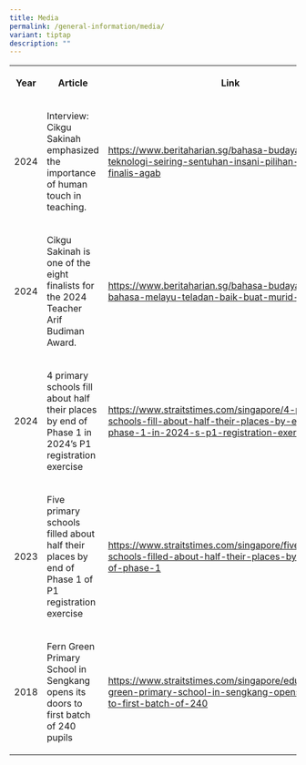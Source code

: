 ```yaml
---
title: Media
permalink: /general-information/media/
variant: tiptap
description: ""
---
```

<table style="minWidth: 75px">
<colgroup>
<col>
<col>
<col>
</colgroup>
<tbody>
<tr>
<th rowspan="1" colspan="1">
<p>Year</p>
</th>
<th rowspan="1" colspan="1">
<p>Article</p>
</th>
<th rowspan="1" colspan="1">
<p>Link</p>
</th>
</tr>
<tr>
<td rowspan="1" colspan="1">
<p>2024</p>
</td>
<td rowspan="1" colspan="1">
<p>Interview: Cikgu Sakinah emphasized the importance of human touch in teaching.</p>
</td>
<td rowspan="1" colspan="1">
<p><a href="https://www.beritaharian.sg/bahasa-budaya/guna-teknologi-seiring-sentuhan-insani-pilihan-guru-finalis-agab" rel="noopener noreferrer nofollow" target="_blank">https://www.beritaharian.sg/bahasa-budaya/guna-teknologi-seiring-sentuhan-insani-pilihan-guru-finalis-agab</a>
</p>
</td>
</tr>
<tr>
<td rowspan="1" colspan="1">
<p>2024</p>
</td>
<td rowspan="1" colspan="1">
<p>Cikgu Sakinah is one of the eight finalists for the 2024 Teacher Arif
Budiman Award.</p>
</td>
<td rowspan="1" colspan="1">
<p><a href="https://www.beritaharian.sg/bahasa-budaya/guru-bahasa-melayu-teladan-baik-buat-murid-dwibahasa" rel="noopener noreferrer nofollow" target="_blank">https://www.beritaharian.sg/bahasa-budaya/guru-bahasa-melayu-teladan-baik-buat-murid-dwibahasa</a>
</p>
</td>
</tr>
<tr>
<td rowspan="1" colspan="1">
<p>2024</p>
</td>
<td rowspan="1" colspan="1">
<p>4 primary schools fill about half their places by end of Phase 1 in 2024’s
P1 registration exercise</p>
</td>
<td rowspan="1" colspan="1">
<p><a href="https://www.straitstimes.com/singapore/4-primary-schools-fill-about-half-their-places-by-end-of-phase-1-in-2024-s-p1-registration-exercise" rel="noopener noreferrer nofollow" target="_blank">https://www.straitstimes.com/singapore/4-primary-schools-fill-about-half-their-places-by-end-of-phase-1-in-2024-s-p1-registration-exercise</a>
</p>
</td>
</tr>
<tr>
<td rowspan="1" colspan="1">
<p>2023</p>
</td>
<td rowspan="1" colspan="1">
<p>Five primary schools filled about half their places by end of Phase 1
of P1 registration exercise</p>
</td>
<td rowspan="1" colspan="1">
<p><a href="https://www.straitstimes.com/singapore/five-primary-schools-filled-about-half-their-places-by-the-end-of-phase-1" rel="noopener noreferrer nofollow" target="_blank">https://www.straitstimes.com/singapore/five-primary-schools-filled-about-half-their-places-by-the-end-of-phase-1</a>
</p>
</td>
</tr>
<tr>
<td rowspan="1" colspan="1">
<p>2018</p>
</td>
<td rowspan="1" colspan="1">
<p>Fern Green Primary School in Sengkang opens its doors to first batch of
240 pupils</p>
</td>
<td rowspan="1" colspan="1">
<p><a href="https://www.straitstimes.com/singapore/education/fern-green-primary-school-in-sengkang-opens-its-doors-to-first-batch-of-240" rel="noopener noreferrer nofollow" target="_blank">https://www.straitstimes.com/singapore/education/fern-green-primary-school-in-sengkang-opens-its-doors-to-first-batch-of-240</a>
</p>
</td>
</tr>
</tbody>
</table>
<p></p>